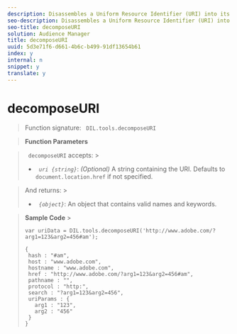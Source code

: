 ```yaml
---
description: Disassembles a Uniform Resource Identifier (URI) into its constituent components  hash, host, href, pathname, protocol, search, and uriParams.
seo-description: Disassembles a Uniform Resource Identifier (URI) into its constituent components  hash, host, href, pathname, protocol, search, and uriParams.
seo-title: decomposeURI
solution: Audience Manager
title: decomposeURI
uuid: 5d3e71f6-d661-4b6c-b499-91df13654b61
index: y
internal: n
snippet: y
translate: y
---
```


# decomposeURI


>Function signature: ` DIL.tools.decomposeURI`

>**Function Parameters** 

>` decomposeURI` accepts: >
>* *` uri {string}`*: *(Optional)* A string containing the URI. Defaults to ` document.location.href` if not specified.


>And returns: >
>* *` {object}`*: An object that contains valid names and keywords.


>**Sample Code** >
>```
>var uriData = DIL.tools.decomposeURI('http://www.adobe.com/?arg1=123&arg2=456#am'); 
>  
>{ 
>  hash : "#am", 
>  host : "www.adobe.com", 
>  hostname : "www.adobe.com", 
>  href : "http://www.adobe.com/?arg1=123&arg2=456#am", 
>  pathname : "", 
>  protocol : "http:", 
>  search : "?arg1=123&arg2=456", 
>  uriParams : { 
>    arg1 : "123", 
>    arg2 : "456" 
>  } 
>}
>```

